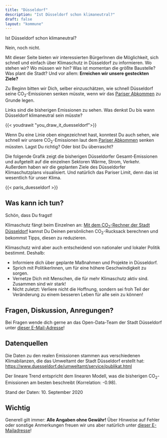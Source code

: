 ```yaml
---
title: "Düsseldorf"
description: "Ist Düsseldorf schon klimaneutral?"
draft: false
layout: "kommune"
---
```



Ist Düsseldorf schon klimaneutral?

Nein, noch nicht.

Mit dieser Seite bieten wir interessierten BürgerInnen die Möglichkeit,
sich schnell und einfach über Klimaschutz in Düsseldorf zu informieren.
Wo stehen wir? Wo müssen wir hin? Was ist momentan die größte Baustelle?
Was plant die Stadt?
Und vor allem: **Erreichen wir unsere gesteckten Ziele?**

Zu Beginn bitten wir Dich, selber einzuschätzen, wie schnell Düsseldorf seine
CO<sub>2</sub>-Emissionen senken müsste, wenn wir das [Pariser Abkommen](../paris-limits) zu Grunde legen.

Links sind die bisherigen Emissionen zu sehen. Was denkst Du bis wann Düsseldorf
klimaneutral sein müsste?

{{< youdrawit "you_draw_it_duesseldorf">}}

Wenn Du eine Linie oben eingezeichnet hast, konntest Du auch sehen, wie schnell wir unsere CO<sub>2</sub>-Emissionen laut dem [Pariser Abkommen](../../paris-limits) senken müssten. Lagst Du richtig? Oder bist Du überrascht?

Die folgende Grafik zeigt die bisherigen Düsseldorfer Gesamt-Emissionen und aufgeteilt auf die einzelnen Sektoren Wärme, Strom, Verkehr. Außerdem haben wir die geplanten Ziele des Düsseldorfer Klimaschutzplans visualisiert. Und natürlich das Pariser Limit, denn das ist wesentlich für unser Klima.

{{< paris_duesseldorf >}}

## Was kann ich tun?

Schön, dass Du fragst!

Klimaschutz fängt beim Einzelnen an: [Mit dem CO<sub>2</sub>-Rechner der Stadt Düsseldorf](https://www.duesseldorf.de/umweltamt/umweltthemen-von-a-z/klimaschutz/klimafreundlicher-alltag/co2-bekommt-frei.html) kannst Du Deinen persönlichen CO<sub>2</sub>-Rucksack berechnen und bekommst Tipps, diesen zu reduzieren.

Klimaschutz wird aber auch entscheidend von nationaler und lokaler Politik bestimmt.
Deshalb:

- Informiere dich über geplante Maßnahmen und Projekte in Düsseldorf.
- Sprich mit PolitikerInnen, um für eine höhere Geschwindigkeit zu sorgen.
- Vernetze Dich mit Menschen, die für mehr Klimaschutz aktiv sind. Zusammen sind wir stark!
- Nicht zuletzt: Verliere nicht die Hoffnung, sondern sei froh Teil der Veränderung zu einem besseren Leben für alle sein zu können!

## Fragen, Diskussion, Anregungen?

Bei Fragen wende dich gerne an das Open-Data-Team der Stadt Düsseldorf unter [dieser E-Mail-Adresse](mailto:ed.frodlesseud@atadnepo)!

## Datenquellen

Die Daten zu den realen Emissionen stammen aus verschiedenen Klimabilanzen, die das Umweltamt der Stadt Düsseldorf erstellt hat: https://www.duesseldorf.de/umweltamt/service/publikat.html

Der lineare Trend entspricht dem linearen Modell, was die bisherigen CO<sub>2</sub>-Emissionen
am besten beschreibt (Korrelation: -0.98).

Stand der Daten: 10. September 2020

## Wichtig

Generell gilt immer: **Alle Angaben ohne Gewähr!** Über Hinweise auf
Fehler oder sonstige Anmerkungen freuen wir uns aber natürlich unter [dieser E-Mailadresse](mailto:ed.frodlesseud@atadnepo)!


